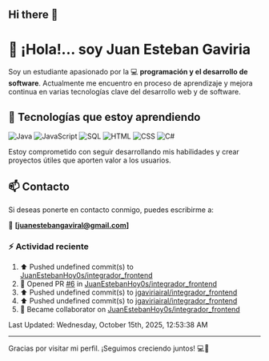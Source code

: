 ## Hi there 👋

# 👋 ¡Hola!... soy Juan Esteban Gaviria 

Soy un estudiante apasionado por la 
:computer: **programación y el desarrollo de software**. 
Actualmente me encuentro en proceso de aprendizaje y mejora continua en varias tecnologías clave del desarrollo web y de software.

## 🚀 Tecnologías que estoy aprendiendo

<p align="left">
  <img src="https://img.shields.io/badge/Java-007396?style=for-the-badge&logo=java&logoColor=white" alt="Java" />
  <img src="https://img.shields.io/badge/JavaScript-F7DF1E?style=for-the-badge&logo=javascript&logoColor=black" alt="JavaScript" />
  <img src="https://img.shields.io/badge/SQL-4479A1?style=for-the-badge&logo=postgresql&logoColor=white" alt="SQL" />
  <img src="https://img.shields.io/badge/HTML5-E34F26?style=for-the-badge&logo=html5&logoColor=white" alt="HTML" />
  <img src="https://img.shields.io/badge/CSS3-1572B6?style=for-the-badge&logo=css3&logoColor=white" alt="CSS" />
  <img src="https://img.shields.io/badge/C%23-239120?style=for-the-badge&logo=c-sharp&logoColor=white" alt="C#" />
</p>

Estoy comprometido con seguir desarrollando mis habilidades y crear proyectos útiles que aporten valor a los usuarios.

## 📫 Contacto

Si deseas ponerte en contacto conmigo, puedes escribirme a:

📧 **[juanestebangaviral@gmail.com]**


### :zap: Actividad reciente
<!--RECENT_ACTIVITY:start-->
1. ⬆️ Pushed undefined commit(s) to [JuanEstebanHoy0s/integrador_frontend](https://github.com/JuanEstebanHoy0s/integrador_frontend)<br>
2. 💪 Opened PR [#6](undefined) in [JuanEstebanHoy0s/integrador_frontend](https://github.com/JuanEstebanHoy0s/integrador_frontend)<br>
3. ⬆️ Pushed undefined commit(s) to [jgaviriairal/integrador_frontend](https://github.com/jgaviriairal/integrador_frontend)<br>
4. ⬆️ Pushed undefined commit(s) to [jgaviriairal/integrador_frontend](https://github.com/jgaviriairal/integrador_frontend)<br>
5. 🤝 Became collaborator on [JuanEstebanHoy0s/integrador_frontend](https://github.com/JuanEstebanHoy0s/integrador_frontend)<br>
<!--RECENT_ACTIVITY:end-->

<!--RECENT_ACTIVITY:last_update-->
Last Updated: Wednesday, October 15th, 2025, 12:53:38 AM
<!--RECENT_ACTIVITY:last_update_end-->

---

Gracias por visitar mi perfil. ¡Seguimos creciendo juntos! 💻🌱

